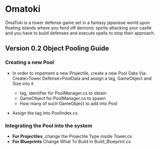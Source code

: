 # Omatoki
ŌmaToki is a tower defense game set in a fantasy japanese world upon floating islands where you fend off demonic spirits attacking your castle and you have to build defenses and execute spells to stop their approach.

## Version 0.2 Object Pooling Guide

### Creating a new Pool
- In order to impement a new Projectile, create a new Pool Data Via: Create>Tower Defense>PoolData and assign a tag, GameObject and Size into it
   - tag, identifier for PoolManager.cs to obtain
   - GameObject for PoolManager.cs to spawn
   - How many of such GameObject to add into Pool
   
- Assign the tag into PoolIndex.cs

### Integrating the Pool into the system
   - **For Projectiles**, change the Projectile Type inside Tower.cs
   - **For Blueprints** Change What To Build in Build_Blueprint.cs

